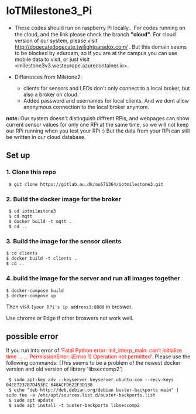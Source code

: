 # IoTMilestone3_Pi
- These codes should run on raspberry Pi locally．For codes running on the cloud, and the link please check the branch **"cloud"**. For cloud version of our system, please visit <http://dogecatedogecate.twilightparadox.com/> . But this domain seems to be blocked by eduroam, so if you are at the campus you can use mobile data to visit, or just visit <milestone3v3.westeurope.azurecontainer.io>.


- Differences from Milstone2:
  - clients for sensors and LEDs don't only connect to a local broker, but also a broker on cloud.
  - Added password and usernames for local clients. And we dont allow anonymous connection to the local broker anymore.


**note:** Our system doesn't distinguish diffrent RPis, and webpages can show current sensor values for only one RPi at the same time, so we will not keep our RPi running when you test your RPi :) But the data from your RPi can still be written in our cloud database.

## Set up

### 1. Clone this repo
```shell
 $ git clone https://gitlab.au.dk/au671364/iotmilestone3.git
```
### 2. Build the docker image for the broker
```shell
 $ cd iotmilestone3
 $ cd mqtt
 $ docker build -t mqtt .
 $ cd ..
 ```
### 3. Build the image for the sensor clients
```shell
$ cd clients
$ docker build -t clients .
$ cd ..
```
### 4. build the image for the server and run all images together
```shell
$ docker-compose build
$ docker-compose up
```
Then visit `[your RPi's ip address]:8080` in broswer.


Use chrome or Edge if other broswers not work well.

## possible error
If you run into error of '<span style="color:red">Fatal Python error: init_interp_main: can’t initialize time ... ... PermissionError: [Errno 1] Operation not permitted</span>'. Please use the following commands:
(This seems to be a problem of the newest docker version and old version of library 'libseccomp2')
```shell
 $ sudo apt-key adv --keyserver keyserver.ubuntu.com --recv-keys 04EE7237B7D453EC 648ACFD622F3D138
 $ echo "deb http://deb.debian.org/debian buster-backports main" | sudo tee -a /etc/apt/sources.list.d/buster-backports.list
 $ sudo apt update
 $ sudo apt install -t buster-backports libseccomp2
```


